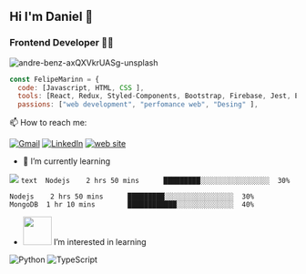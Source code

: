## Hi I'm Daniel 👋
### Frontend Developer 👨‍💻

![andre-benz-axQXVkrUASg-unsplash](https://user-images.githubusercontent.com/74942682/137603640-edbcc71c-1c3a-4d01-9b5b-77d440c88686.jpg)

```javascript
const FelipeMarinn = {
  code: [Javascript, HTML, CSS ],
  tools: [React, Redux, Styled-Components, Bootstrap, Firebase, Jest, Enzyme ],
  passions: ["web development", "perfomance web", "Desing" ],
```

:mailbox: How to reach me:

[![Gmail](https://img.shields.io/badge/-GMAIL-D14836?style=for-the-badge&logo=gmail&logoColor=white)](mailto:d.maringuisao@gmail.com)
[![LinkedIn](https://img.shields.io/badge/-LINKEDIN-0077B5?style=for-the-badge&logo=linkedin&logoColor=white)](https://www.linkedin.com/in/marin-daniel/)
[![web site](https://img.shields.io/badge/-website-e79248?style=for-the-badge)](https://daniel-marin.netlify.app/)

- 🌱 I’m currently learning 
<!--START_SECTION:waka-->
![](https://img.shields.io/badge/-Python-000000?style=flat&logo=python) ```text  Nodejs    2 hrs 50 mins      █████████░░░░░░░░░░░░░░░░░  30% ```
```text
Nodejs    2 hrs 50 mins      █████████░░░░░░░░░░░░░░░░░  30%
MongoDB  1 hr 10 mins        ████████████░░░░░░░░░░░░░░  40% 
```

- <img src="https://media.giphy.com/media/VgCDAzcKvsR6OM0uWg/giphy.gif" width="50">  I’m interested in learning 

![Python](https://img.shields.io/badge/-Python-000000?style=flat&logo=python) 
![TypeScript](https://img.shields.io/badge/-TypeScript-000000?style=flat&logo=typescript)     


